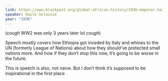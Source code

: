 ```yaml
---
link: https://www.blackpast.org/global-african-history/1936-emperor-haile-selassie-ethiopia-appeal-league-nations/
speaker: Haile Selassie
year: "1936"
---
```

(*cough* WW2 was only 3 years later lol *cough*)

Speech mostly covers how Ethiopia got invaded by Italy and whines to the UN (formerly League of Nations) about how they should’ve protected small nations more. And how if they don’t stop this now, it’s going to be worse in the future.

This is speech is also, not naive. But I don’t think it’s supposed to be inspirational in the first place